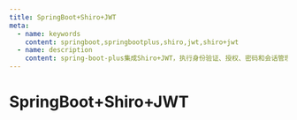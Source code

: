 ```yaml
---
title: SpringBoot+Shiro+JWT
meta:
  - name: keywords
    content: springboot,springbootplus,shiro,jwt,shiro+jwt
  - name: description
    content: spring-boot-plus集成Shiro+JWT，执行身份验证、授权、密码和会话管理
---
```


# SpringBoot+Shiro+JWT
